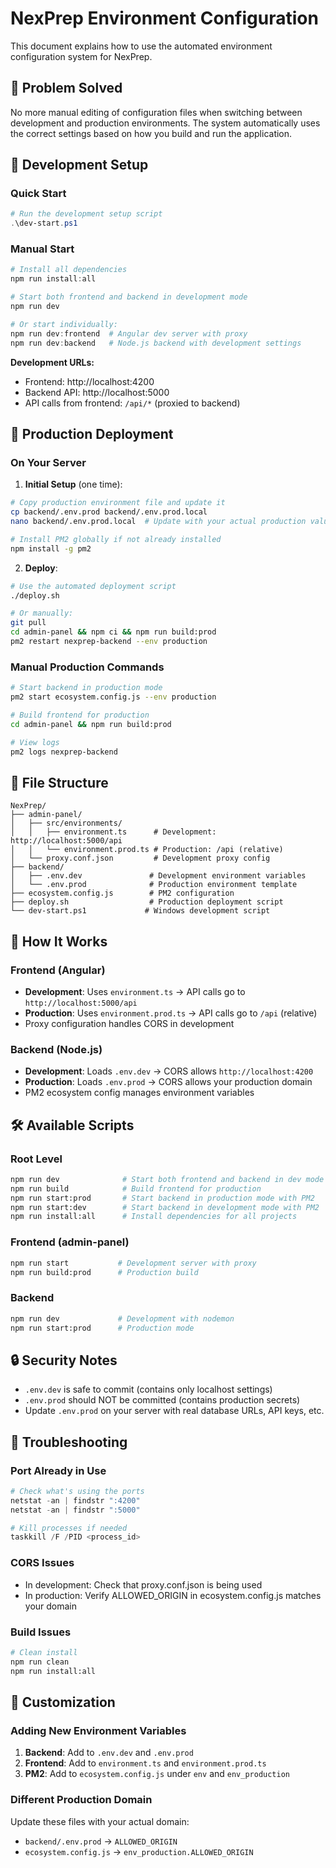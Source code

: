 # NexPrep Environment Configuration

This document explains how to use the automated environment configuration system for NexPrep.

## 🎯 Problem Solved

No more manual editing of configuration files when switching between development and production environments. The system automatically uses the correct settings based on how you build and run the application.

## 🔧 Development Setup

### Quick Start
```powershell
# Run the development setup script
.\dev-start.ps1
```

### Manual Start
```powershell
# Install all dependencies
npm run install:all

# Start both frontend and backend in development mode
npm run dev

# Or start individually:
npm run dev:frontend  # Angular dev server with proxy
npm run dev:backend   # Node.js backend with development settings
```

**Development URLs:**
- Frontend: http://localhost:4200
- Backend API: http://localhost:5000
- API calls from frontend: `/api/*` (proxied to backend)

## 🚀 Production Deployment

### On Your Server

1. **Initial Setup** (one time):
```bash
# Copy production environment file and update it
cp backend/.env.prod backend/.env.prod.local
nano backend/.env.prod.local  # Update with your actual production values

# Install PM2 globally if not already installed
npm install -g pm2
```

2. **Deploy**:
```bash
# Use the automated deployment script
./deploy.sh

# Or manually:
git pull
cd admin-panel && npm ci && npm run build:prod
pm2 restart nexprep-backend --env production
```

### Manual Production Commands
```bash
# Start backend in production mode
pm2 start ecosystem.config.js --env production

# Build frontend for production
cd admin-panel && npm run build:prod

# View logs
pm2 logs nexprep-backend
```

## 📁 File Structure

```
NexPrep/
├── admin-panel/
│   ├── src/environments/
│   │   ├── environment.ts      # Development: http://localhost:5000/api
│   │   └── environment.prod.ts # Production: /api (relative)
│   └── proxy.conf.json         # Development proxy config
├── backend/
│   ├── .env.dev               # Development environment variables
│   └── .env.prod              # Production environment template
├── ecosystem.config.js        # PM2 configuration
├── deploy.sh                  # Production deployment script
└── dev-start.ps1             # Windows development script
```

## 🔄 How It Works

### Frontend (Angular)
- **Development**: Uses `environment.ts` → API calls go to `http://localhost:5000/api`
- **Production**: Uses `environment.prod.ts` → API calls go to `/api` (relative)
- Proxy configuration handles CORS in development

### Backend (Node.js)
- **Development**: Loads `.env.dev` → CORS allows `http://localhost:4200`
- **Production**: Loads `.env.prod` → CORS allows your production domain
- PM2 ecosystem config manages environment variables

## 🛠️ Available Scripts

### Root Level
```bash
npm run dev              # Start both frontend and backend in dev mode
npm run build            # Build frontend for production
npm run start:prod       # Start backend in production mode with PM2
npm run start:dev        # Start backend in development mode with PM2
npm run install:all      # Install dependencies for all projects
```

### Frontend (admin-panel)
```bash
npm run start           # Development server with proxy
npm run build:prod      # Production build
```

### Backend
```bash
npm run dev             # Development with nodemon
npm run start:prod      # Production mode
```

## 🔒 Security Notes

- `.env.dev` is safe to commit (contains only localhost settings)
- `.env.prod` should NOT be committed (contains production secrets)
- Update `.env.prod` on your server with real database URLs, API keys, etc.

## 🐛 Troubleshooting

### Port Already in Use
```powershell
# Check what's using the ports
netstat -an | findstr ":4200"
netstat -an | findstr ":5000"

# Kill processes if needed
taskkill /F /PID <process_id>
```

### CORS Issues
- In development: Check that proxy.conf.json is being used
- In production: Verify ALLOWED_ORIGIN in ecosystem.config.js matches your domain

### Build Issues
```bash
# Clean install
npm run clean
npm run install:all
```

## 📝 Customization

### Adding New Environment Variables

1. **Backend**: Add to `.env.dev` and `.env.prod`
2. **Frontend**: Add to `environment.ts` and `environment.prod.ts`
3. **PM2**: Add to `ecosystem.config.js` under `env` and `env_production`

### Different Production Domain
Update these files with your actual domain:
- `backend/.env.prod` → `ALLOWED_ORIGIN`
- `ecosystem.config.js` → `env_production.ALLOWED_ORIGIN`
